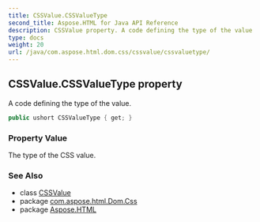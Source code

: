 ```yaml
---
title: CSSValue.CSSValueType
second_title: Aspose.HTML for Java API Reference
description: CSSValue property. A code defining the type of the value
type: docs
weight: 20
url: /java/com.aspose.html.dom.css/cssvalue/cssvaluetype/
---
```

## CSSValue.CSSValueType property

A code defining the type of the value.

```java
public ushort CSSValueType { get; }
```

### Property Value

The type of the CSS value.

### See Also

* class [CSSValue](../)
* package [com.aspose.html.Dom.Css](../../cssvalue/)
* package [Aspose.HTML](../../../)
